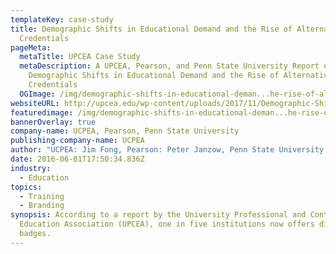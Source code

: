 ```yaml
---
templateKey: case-study
title: Demographic Shifts in Educational Demand and the Rise of Alternative
  Credentials
pageMeta:
  metaTitle: UPCEA Case Study
  metaDescription: A UPCEA, Pearson, and Penn State University Report on
    Demographic Shifts in Educational Demand and the Rise of Alternative
    Credentials
  OGImage: /img/demographic-shifts-in-educational-deman...he-rise-of-alternative-credentials.png
websiteURL: http://upcea.edu/wp-content/uploads/2017/11/Demographic-Shifts-in-Educational-Demand-and-the-Rise-of-Alternative-Credentials.pdf
featuredimage: /img/demographic-shifts-in-educational-deman...he-rise-of-alternative-credentials.png
bannerOverlay: true
company-name: UCPEA, Pearson, Penn State University
publishing-company-name: UCPEA
author: "UCPEA: Jim Fong, Pearson: Peter Janzow, Penn State University: Dr. Kyle Peck"
date: 2016-06-01T17:50:34.836Z
industry:
  - Education
topics:
  - Training
  - Branding
synopsis: According to a report by the University Professional and Continuing
  Education Association (UPCEA), one in five institutions now offers digital
  badges.
---
```

